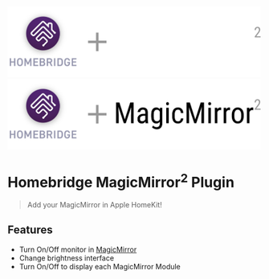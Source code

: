 ![Homebridge + MagicMirror2 logo](https://github.com/jag-k/homebridge-magicmirror/raw/master/images/HB_MM2%40dark.png#gh-dark-mode-only)
![Homebridge + MagicMirror2 logo](https://github.com/jag-k/homebridge-magicmirror/raw/master/images/HB_MM2%40light.png#gh-light-mode-only)

# Homebridge MagicMirror<sup>2</sup> Plugin

> Add your MagicMirror in Apple HomeKit!

## Features

- Turn On/Off monitor in [MagicMirror]
- Change brightness interface
- Turn On/Off to display each MagicMirror Module


[MagicMirror]: https://magicmirror.builders
